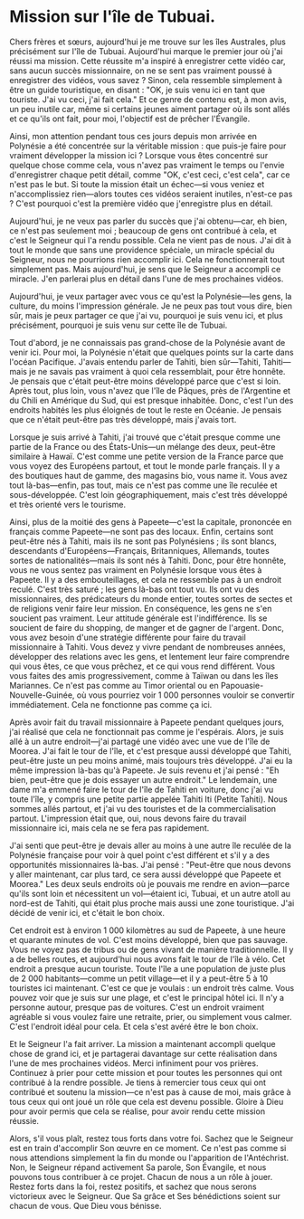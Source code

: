 # Mission sur l'île de Tubuai.

Chers frères et sœurs, aujourd'hui je me trouve sur les îles Australes, plus précisément sur l'île de Tubuai. Aujourd'hui marque le premier jour où j'ai réussi ma mission. Cette réussite m'a inspiré à enregistrer cette vidéo car, sans aucun succès missionnaire, on ne se sent pas vraiment poussé à enregistrer des vidéos, vous savez ? Sinon, cela ressemble simplement à être un guide touristique, en disant : "OK, je suis venu ici en tant que touriste. J'ai vu ceci, j'ai fait cela." Et ce genre de contenu est, à mon avis, un peu inutile car, même si certains jeunes aiment partager où ils sont allés et ce qu'ils ont fait, pour moi, l'objectif est de prêcher l'Évangile.

Ainsi, mon attention pendant tous ces jours depuis mon arrivée en Polynésie a été concentrée sur la véritable mission : que puis-je faire pour vraiment développer la mission ici ? Lorsque vous êtes concentré sur quelque chose comme cela, vous n'avez pas vraiment le temps ou l'envie d'enregistrer chaque petit détail, comme "OK, c'est ceci, c'est cela", car ce n'est pas le but. Si toute la mission était un échec—si vous veniez et n'accomplissiez rien—alors toutes ces vidéos seraient inutiles, n'est-ce pas ? C'est pourquoi c'est la première vidéo que j'enregistre plus en détail.

Aujourd'hui, je ne veux pas parler du succès que j'ai obtenu—car, eh bien, ce n'est pas seulement moi ; beaucoup de gens ont contribué à cela, et c'est le Seigneur qui l'a rendu possible. Cela ne vient pas de nous. J'ai dit à tout le monde que sans une providence spéciale, un miracle spécial du Seigneur, nous ne pourrions rien accomplir ici. Cela ne fonctionnerait tout simplement pas. Mais aujourd'hui, je sens que le Seigneur a accompli ce miracle. J'en parlerai plus en détail dans l'une de mes prochaines vidéos.

Aujourd'hui, je veux partager avec vous ce qu'est la Polynésie—les gens, la culture, du moins l'impression générale. Je ne peux pas tout vous dire, bien sûr, mais je peux partager ce que j'ai vu, pourquoi je suis venu ici, et plus précisément, pourquoi je suis venu sur cette île de Tubuai.

Tout d'abord, je ne connaissais pas grand-chose de la Polynésie avant de venir ici. Pour moi, la Polynésie n'était que quelques points sur la carte dans l'océan Pacifique. J'avais entendu parler de Tahiti, bien sûr—Tahiti, Tahiti—mais je ne savais pas vraiment à quoi cela ressemblait, pour être honnête. Je pensais que c'était peut-être moins développé parce que c'est si loin. Après tout, plus loin, vous n'avez que l'île de Pâques, près de l'Argentine et du Chili en Amérique du Sud, qui est presque inhabitée. Donc, c'est l'un des endroits habités les plus éloignés de tout le reste en Océanie. Je pensais que ce n'était peut-être pas très développé, mais j'avais tort.

Lorsque je suis arrivé à Tahiti, j'ai trouvé que c'était presque comme une partie de la France ou des États-Unis—un mélange des deux, peut-être similaire à Hawaï. C'est comme une petite version de la France parce que vous voyez des Européens partout, et tout le monde parle français. Il y a des boutiques haut de gamme, des magasins bio, vous name it. Vous avez tout là-bas—enfin, pas tout, mais ce n'est pas comme une île reculée et sous-développée. C'est loin géographiquement, mais c'est très développé et très orienté vers le tourisme.

Ainsi, plus de la moitié des gens à Papeete—c'est la capitale, prononcée en français comme Papeete—ne sont pas des locaux. Enfin, certains sont peut-être nés à Tahiti, mais ils ne sont pas Polynésiens ; ils sont blancs, descendants d'Européens—Français, Britanniques, Allemands, toutes sortes de nationalités—mais ils sont nés à Tahiti. Donc, pour être honnête, vous ne vous sentez pas vraiment en Polynésie lorsque vous êtes à Papeete. Il y a des embouteillages, et cela ne ressemble pas à un endroit reculé. C'est très saturé ; les gens là-bas ont tout vu. Ils ont vu des missionnaires, des prédicateurs du monde entier, toutes sortes de sectes et de religions venir faire leur mission. En conséquence, les gens ne s'en soucient pas vraiment. Leur attitude générale est l'indifférence. Ils se soucient de faire du shopping, de manger et de gagner de l'argent. Donc, vous avez besoin d'une stratégie différente pour faire du travail missionnaire à Tahiti. Vous devez y vivre pendant de nombreuses années, développer des relations avec les gens, et lentement leur faire comprendre qui vous êtes, ce que vous prêchez, et ce qui vous rend différent. Vous vous faites des amis progressivement, comme à Taïwan ou dans les îles Mariannes. Ce n'est pas comme au Timor oriental ou en Papouasie-Nouvelle-Guinée, où vous pourriez voir 1 000 personnes vouloir se convertir immédiatement. Cela ne fonctionne pas comme ça ici.

Après avoir fait du travail missionnaire à Papeete pendant quelques jours, j'ai réalisé que cela ne fonctionnait pas comme je l'espérais. Alors, je suis allé à un autre endroit—j'ai partagé une vidéo avec une vue de l'île de Moorea. J'ai fait le tour de l'île, et c'est presque aussi développé que Tahiti, peut-être juste un peu moins animé, mais toujours très développé. J'ai eu la même impression là-bas qu'à Papeete. Je suis revenu et j'ai pensé : "Eh bien, peut-être que je dois essayer un autre endroit." Le lendemain, une dame m'a emmené faire le tour de l'île de Tahiti en voiture, donc j'ai vu toute l'île, y compris une petite partie appelée Tahiti Iti (Petite Tahiti). Nous sommes allés partout, et j'ai vu des touristes et de la commercialisation partout. L'impression était que, oui, nous devons faire du travail missionnaire ici, mais cela ne se fera pas rapidement.

J'ai senti que peut-être je devais aller au moins à une autre île reculée de la Polynésie française pour voir à quel point c'est différent et s'il y a des opportunités missionnaires là-bas. J'ai pensé : "Peut-être que nous devons y aller maintenant, car plus tard, ce sera aussi développé que Papeete et Moorea." Les deux seuls endroits où je pouvais me rendre en avion—parce qu'ils sont loin et nécessitent un vol—étaient ici, Tubuai, et un autre atoll au nord-est de Tahiti, qui était plus proche mais aussi une zone touristique. J'ai décidé de venir ici, et c'était le bon choix.

Cet endroit est à environ 1 000 kilomètres au sud de Papeete, à une heure et quarante minutes de vol. C'est moins développé, bien que pas sauvage. Vous ne voyez pas de tribus ou de gens vivant de manière traditionnelle. Il y a de belles routes, et aujourd'hui nous avons fait le tour de l'île à vélo. Cet endroit a presque aucun touriste. Toute l'île a une population de juste plus de 2 000 habitants—comme un petit village—et il y a peut-être 5 à 10 touristes ici maintenant. C'est ce que je voulais : un endroit très calme. Vous pouvez voir que je suis sur une plage, et c'est le principal hôtel ici. Il n'y a personne autour, presque pas de voitures. C'est un endroit vraiment agréable si vous voulez faire une retraite, prier, ou simplement vous calmer. C'est l'endroit idéal pour cela. Et cela s'est avéré être le bon choix.

Et le Seigneur l'a fait arriver. La mission a maintenant accompli quelque chose de grand ici, et je partagerai davantage sur cette réalisation dans l'une de mes prochaines vidéos. Merci infiniment pour vos prières. Continuez à prier pour cette mission et pour toutes les personnes qui ont contribué à la rendre possible. Je tiens à remercier tous ceux qui ont contribué et soutenu la mission—ce n'est pas à cause de moi, mais grâce à tous ceux qui ont joué un rôle que cela est devenu possible. Gloire à Dieu pour avoir permis que cela se réalise, pour avoir rendu cette mission réussie.

Alors, s'il vous plaît, restez tous forts dans votre foi. Sachez que le Seigneur est en train d'accomplir Son œuvre en ce moment. Ce n'est pas comme si nous attendions simplement la fin du monde ou l'apparition de l'Antéchrist. Non, le Seigneur répand activement Sa parole, Son Évangile, et nous pouvons tous contribuer à ce projet. Chacun de nous a un rôle à jouer. Restez forts dans la foi, restez positifs, et sachez que nous serons victorieux avec le Seigneur. Que Sa grâce et Ses bénédictions soient sur chacun de vous. Que Dieu vous bénisse.

